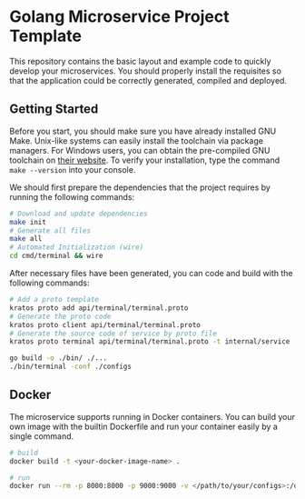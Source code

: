 # Golang Microservice Project Template

This repository contains the basic layout and example code to quickly develop your microservices.
You should properly install the requisites so that the application could be correctly generated, compiled and deployed.

## Getting Started

Before you start, you should make sure you have already installed GNU Make. 
Unix-like systems can easily install the toolchain via package managers.
For Windows users, you can obtain the pre-compiled GNU toolchain on [their website](https://www.gnu.org/software/make/). 
To verify your installation, type the command `make --version` into your console.

We should first prepare the dependencies that the project requires by running the following commands:

```bash
# Download and update dependencies
make init
# Generate all files
make all
# Automated Initialization (wire)
cd cmd/terminal && wire
```

After necessary files have been generated, you can code and build with the following commands:

```bash
# Add a proto template
kratos proto add api/terminal/terminal.proto
# Generate the proto code
kratos proto client api/terminal/terminal.proto
# Generate the source code of service by proto file
kratos proto terminal api/terminal/terminal.proto -t internal/service

go build -o ./bin/ ./...
./bin/terminal -conf ./configs
```

## Docker

The microservice supports running in Docker containers.
You can build your own image with the builtin Dockerfile and run your container easily by a single command.

```bash
# build
docker build -t <your-docker-image-name> .

# run
docker run --rm -p 8000:8000 -p 9000:9000 -v </path/to/your/configs>:/data/conf <your-docker-image-name>
```

